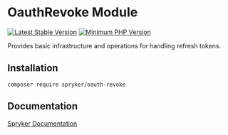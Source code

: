 # OauthRevoke Module
[![Latest Stable Version](https://poser.pugx.org/spryker/oauth-revoke/v/stable.svg)](https://packagist.org/packages/spryker/oauth-revoke)
[![Minimum PHP Version](https://img.shields.io/badge/php-%3E%3D%208.2-8892BF.svg)](https://php.net/)

Provides basic infrastructure and operations for handling refresh tokens.

## Installation

```
composer require spryker/oauth-revoke
```

## Documentation

[Spryker Documentation](https://docs.spryker.com)
